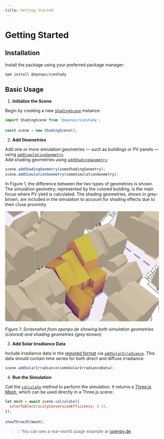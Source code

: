 ```yaml
---
title: Getting Started
---
```


# Getting Started

## Installation

Install the package using your preferred package manager:

```bash
npm install @openpv/simshady
```

## Basic Usage

1. **Initialize the Scene**

Begin by creating a new [`ShadingScene`](/docs/classes/index.ShadingScene.html) instance:

```javascript
import ShadingScene from '@openpv/simshady';

const scene = new ShadingScene();
```

2. **Add Geometries**

Add one or more simulation geometries — such as buildings or PV panels — using [`addSimulationGeometry`](/docs/classes/index.ShadingScene.html#addsimulationgeometry).  
Add shading geometries using [`addShadingGeometry`](/docs/classes/index.ShadingScene.html#addshadinggeometry):

```javascript
scene.addShadingGeometry(someShadingGeometry);
scene.addSimulationGeometry(someSimulationGeometry);
```

In Figure 1, the difference between the two types of geometries is shown. The simulation geometry, represented by the colored building, is the main focus where PV yield is calculated. The shading geometries, shown in grey-brown, are included in the simulation to account for shading effects due to their close proximity.

![Screenshot from openpv.de showing simulation and shading geometries](assets/screenshot-simulation-geometry.jpg)

_Figure 1: Screenshot from openpv.de showing both simulation geometries (colored) and shading geometries (grey-brown)._

3. **Add Solar Irradiance Data**

Include irradiance data in the [required format](/docs/types/utils.SolarIrradianceData.html) via [`addSolarIrradiance`](/docs/classes/index.ShadingScene.html#addsolarirradiance). This data should contain time series for both direct and diffuse irradiance:

```javascript
scene.addSolarIrradiance(someSolarIrradianceData);
```

4. **Run the Simulation**

Call the [`calculate`](/docs/classes/index.ShadingScene.html#calculate) method to perform the simulation. It returns a [Three.js Mesh](https://threejs.org/docs/#api/en/objects/Mesh), which can be used directly in a Three.js scene:

```javascript
let mesh = await scene.calculate({
  solarToElectricityConversionEfficiency: 0.15,
});

showThreeJS(mesh);
```

> 💡 You can see a real-world usage example at [openpv.de](https://openpv.de).
